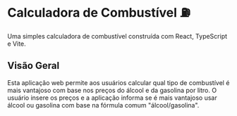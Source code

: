 # Calculadora de Combustível ⛽

Uma simples calculadora de combustível construída com React, TypeScript e Vite.

## Visão Geral

Esta aplicação web permite aos usuários calcular qual tipo de combustível é mais vantajoso com base nos preços do álcool e da gasolina por litro. O usuário insere os preços e a aplicação informa se é mais vantajoso usar álcool ou gasolina com base na fórmula comum "álcool/gasolina".

